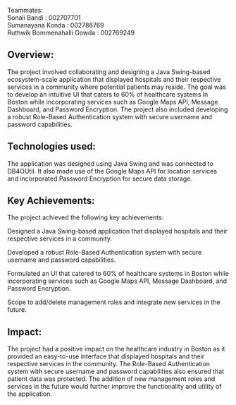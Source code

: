 
Teammates: <br>
Sonali Bandi : 002707701 <br>
Sumanayana Konda : 002786769 <br>
Ruthwik Bommenahalli Gowda : 002769249

## Overview:
The project involved collaborating and designing a Java Swing-based ecosystem-scale application that displayed hospitals and their respective services in a community where potential patients may reside. The goal was to develop an intuitive UI that caters to 60% of healthcare systems in Boston while incorporating services such as Google Maps API, Message Dashboard, and Password Encryption. The project also included developing a robust Role-Based Authentication system with secure username and password capabilities.

## Technologies used:
The application was designed using Java Swing and was connected to DB4OUtil. It also made use of the Google Maps API for location services and incorporated Password Encryption for secure data storage.

## Key Achievements:
The project achieved the following key achievements:

Designed a Java Swing-based application that displayed hospitals and their respective services in a community.

Developed a robust Role-Based Authentication system with secure username and password capabilities.

Formulated an UI that catered to 60% of healthcare systems in Boston while incorporating services such as Google Maps API, Message Dashboard, and Password Encryption.

Scope to add/delete management roles and integrate new services in the future.

## Impact:
The project had a positive impact on the healthcare industry in Boston as it provided an easy-to-use interface that displayed hospitals and their respective services in the community. The Role-Based Authentication system with secure username and password capabilities also ensured that patient data was protected. The addition of new management roles and services in the future would further improve the functionality and utility of the application.
